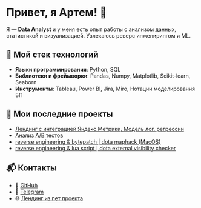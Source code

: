 # Привет, я Артем! 👋
Я — **Data Analyst** и у меня есть опыт работы с анализом данных, статистикой и визуализацией. Увлекаюсь реверс инженирингом и ML.

## 🔧 Мой стек технологий
- **Языки программирования**: Python, SQL
- **Библиотеки и фреймворки**: Pandas, Numpy, Matplotlib, Scikit-learn, Seaborn
- **Инструменты**: Tableau, Power BI, Jira, Miro, Нотации моделирования БП

## 🚀 Мои последние проекты
- [Лендинг с интеграцией Яндекс.Метрики, Модель лог. регрессии](https://github.com/nmnl256/FirebasePetProject)
- [Анализ A/B тестов](https://github.com/nmnl256/Analyzing-A-B-test-results)
- [reverse engineering & bytepatch | dota maphack (MacOS)](https://github.com/nmnl256/dota-maphack-bytepatch)
- [reverse engineering & lua script | dota external visibility checker](https://github.com/nmnl256/Dota-external-visibility-checker)

## 📬 Контакты
- 🔗 [GitHub](https://github.com/nmnl256)
- 📱 [Telegram](https://t.me/always2alive)
- 🌐 [Лендинг из пет проекта](https://nmnl256.github.io/FirebasePetProject/)
